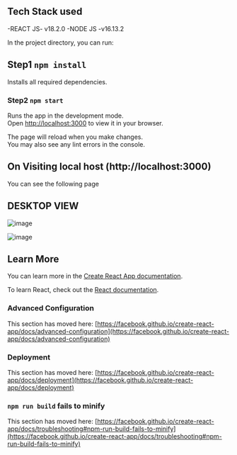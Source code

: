 ## Tech Stack used

-REACT JS- v18.2.0
-NODE JS -v16.13.2

In the project directory, you can run:

## Step1 `npm install`

Installs all required dependencies.

### Step2 `npm start`

Runs the app in the development mode.\
Open [http://localhost:3000](http://localhost:3000) to view it in your browser.

The page will reload when you make changes.\
You may also see any lint errors in the console.

## On Visiting local host (http://localhost:3000)

You can see the following page

## DESKTOP VIEW

![image](https://res.cloudinary.com/dboa7dqkl/image/upload/v1682171391/menu1_qer1jc.png)

![image](https://res.cloudinary.com/dboa7dqkl/image/upload/v1682171418/menu2_rdqkod.png)


## Learn More

You can learn more in the [Create React App documentation](https://facebook.github.io/create-react-app/docs/getting-started).

To learn React, check out the [React documentation](https://reactjs.org/).

### Advanced Configuration

This section has moved here: [https://facebook.github.io/create-react-app/docs/advanced-configuration](https://facebook.github.io/create-react-app/docs/advanced-configuration)

### Deployment

This section has moved here: [https://facebook.github.io/create-react-app/docs/deployment](https://facebook.github.io/create-react-app/docs/deployment)

### `npm run build` fails to minify

This section has moved here: [https://facebook.github.io/create-react-app/docs/troubleshooting#npm-run-build-fails-to-minify](https://facebook.github.io/create-react-app/docs/troubleshooting#npm-run-build-fails-to-minify)
